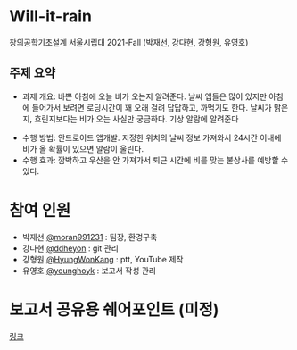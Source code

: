 # Will-it-rain
창의공학기초설계 서울시립대 2021-Fall (박재선, 강다현, 강형원, 유영호)

## 주제 요약

* 과제 개요: 바쁜 아침에 오늘 비가 오는지 알려준다. 날씨 앱들은 많이 있지만 아침에 들어가서 보려면 로딩시간이 꽤 오래 걸려 답답하고, 까먹기도 한다. 날씨가 맑은지, 흐린지보다는 비가 오는 사실만 궁금하다. 기상 알람에 알려준다

- 수행 방법: 안드로이드 앱개발. 지정한 위치의 날씨 정보 가져와서 24시간 이내에 비가 올 확률이 있으면 알람이 울린다.
- 수행 효과: 깜박하고 우산을 안 가져가서 퇴근 시간에 비를 맞는 불상사를 예방할 수 있다.

# 참여 인원

* 박재선 [@moran991231](https://github.com/moran991231) : 팀장, 환경구축
* 강다현 [@ddheyon](https://github.com/ddhyeon) : git 관리
* 강형원 [@HyungWonKang](https://github.com/HyungWonKang) : ptt, YouTube 제작
* 유영호 [@younghoyk](https://github.com/younghoyk) : 보고서 작성 관리

# 보고서 공유용 쉐어포인트 (미정)

[링크](https://o365uos.sharepoint.com/sites/changui0)

